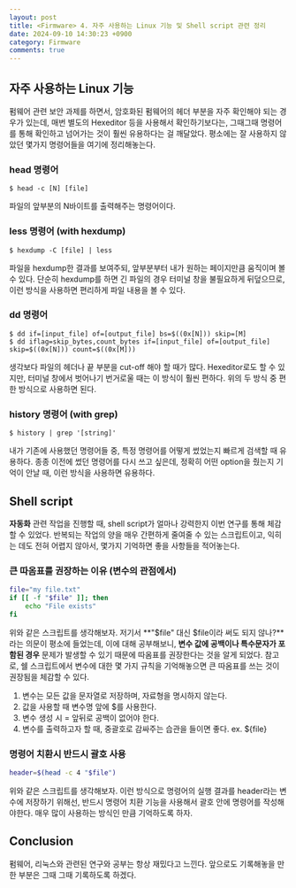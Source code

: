 ```yaml
---
layout: post
title: <Firmware> 4. 자주 사용하는 Linux 기능 및 Shell script 관련 정리
date: 2024-09-10 14:30:23 +0900
category: Firmware
comments: true
---
```


## 자주 사용하는 Linux 기능

펌웨어 관련 보안 과제를 하면서, 암호화된 펌웨어의 헤더 부분을 자주 확인해야 되는 경우가 있는데, 매번 별도의 Hexeditor 등을 사용해서 확인하기보다는, 그때그때 명령어를 통해 확인하고 넘어가는 것이 훨씬 유용하다는 걸 깨달았다. 평소에는 잘 사용하지 않았던 몇가지 명령어들을 여기에 정리해놓는다.

### head 명령어

```
$ head -c [N] [file]
```

파일의 앞부분의 N바이트를 출력해주는 명령어이다.

### less 명령어 (with hexdump)

```
$ hexdump -C [file] | less
```

파일을 hexdump한 결과를 보여주되, 앞부분부터 내가 원하는 페이지만큼 움직이며 볼 수 있다. 단순히 hexdump를 하면 긴 파일의 경우 터미널 창을 불필요하게 뒤덮으므로, 이런 방식을 사용하면 편리하게 파일 내용을 볼 수 있다.

### dd 명령어

```
$ dd if=[input_file] of=[output_file] bs=$((0x[N])) skip=[M]
$ dd iflag=skip_bytes,count_bytes if=[input_file] of=[output_file] skip=$((0x[N])) count=$((0x[M]))
```

생각보다 파일의 헤더나 끝 부분을 cut-off 해야 할 때가 많다. Hexeditor로도 할 수 있지만, 터미널 창에서 벗어나기 번거로울 때는 이 방식이 훨씬 편하다. 위의 두 방식 중 편한 방식으로 사용하면 된다.

### history 명령어 (with grep)

```
$ history | grep '[string]'
```

내가 기존에 사용했던 명령어들 중, 특정 명령어를 어떻게 썼었는지 빠르게 검색할 때 유용하다. 종종 이전에 썼던 명령어를 다시 쓰고 싶은데, 정확히 어떤 option을 줬는지 기억이 안날 때, 이런 방식을 사용하면 유용하다.

## Shell script

**자동화** 관련 작업을 진행할 때, shell script가 얼마나 강력한지 이번 연구를 통해 체감할 수 있었다. 반복되는 작업의 양을 매우 간편하게 줄여줄 수 있는 스크립트이고, 익히는 데도 전혀 어렵지 않아서, 몇가지 기억하면 좋을 사항들을 적어놓는다.

### 큰 따옴표를 권장하는 이유 (변수의 관점에서)

```bash
file="my file.txt"
if [[ -f "$file" ]]; then
    echo "File exists"
fi
```

위와 같은 스크립트를 생각해보자. 저기서 **"$file" 대신 $file이라 써도 되지 않나?**라는 의문이 평소에 들었는데, 이에 대해 공부해보니, **변수 값에 공백이나 특수문자가 포함된 경우** 문제가 발생할 수 있기 때문에 따옴표를 권장한다는 것을 알게 되었다. 참고로, 쉘 스크립트에서 변수에 대한 몇 가지 규칙을 기억해놓으면 큰 따옴표를 쓰는 것이 권장됨을 체감할 수 있다.

1. 변수는 모든 값을 문자열로 저장하며, 자료형을 명시하지 않는다.
2. 값을 사용할 때 변수명 앞에 $를 사용한다.
3. 변수 생성 시 = 앞뒤로 공백이 없어야 한다.
4. 변수를 출력하고자 할 때, 중괄호로 감싸주는 습관을 들이면 좋다. ex. ${file}

### 명령어 치환시 반드시 괄호 사용

```bash
header=$(head -c 4 "$file")
```

위와 같은 스크립트를 생각해보자. 이런 방식으로 명령어의 실행 결과를 header라는 변수에 저장하기 위해선, 반드시 명령어 치환 기능을 사용해서 괄호 안에 명령어를 작성해야한다. 매우 많이 사용하는 방식인 만큼 기억하도록 하자.

## Conclusion

펌웨어, 리눅스와 관련된 연구와 공부는 항상 재밌다고 느낀다. 앞으로도 기록해놓을 만한 부분은 그때 그때 기록하도록 하겠다.